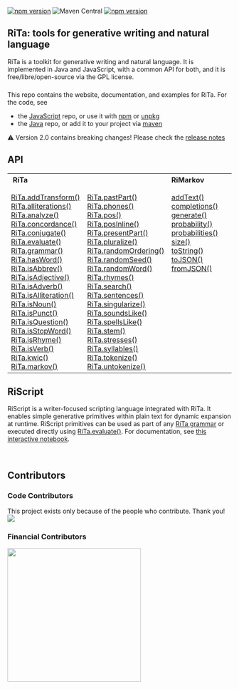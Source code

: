 <a href="https://www.npmjs.com/package/rita"><img src="https://img.shields.io/npm/v/rita.svg" alt="npm version"></a> ![Maven Central](https://img.shields.io/maven-central/v/org.rednoise/rita) <a href="http://www.gnu.org/licenses/gpl-3.0.en.html"><img src="https://img.shields.io/badge/license-GPL-orange.svg" alt="npm version"></a>

## RiTa: tools for generative writing and natural language

RiTa is a toolkit for generative writing and natural language. It is implemented in Java and JavaScript, with a common API for both, and it is free/libre/open-source via the GPL license.

###

This repo contains the website, documentation, and examples for RiTa. For the code, see

* the [JavaScript](https://github.com/dhowe/ritajs) repo, or use it with [npm](https://www.npmjs.com/package/rita) or [unpkg](https://unpkg.com/browse/rita/dist/)
* the [Java](https://github.com/dhowe/rita4j) repo, or add it to your project via [maven](https://search.maven.org/artifact/org.rednoise/rita) 

:warning: Version 2.0 contains breaking changes! Please check the [release notes](https://rednoise.org/rita/#whats-new-wrapper)

## API

   <table cellspacing="0" cellpadding="0" style="vertical-align: top;">
   <tr>
    <th colspan=2 style="vertical-align: top;text-align: left; padding-left: 12px">RiTa
    </th>
    <th colspan=1 style="vertical-align: top;text-align: left;">RiMarkov</th>
    <th colspan=1 style="vertical-align: top;text-align: left;">RiGrammar</th>
   </tr>
   <tr>
    <td style="vertical-align: top; padding-top: 15px">
      <a href="https://rednoise.org/rita/reference/RiTa/addTransform/index.html">RiTa.addTransform()</a><br/>
      <a href="https://rednoise.org/rita/reference/RiTa/alliterations/index.html">RiTa.alliterations()</a><br/>
      <a href="https://rednoise.org/rita/reference/RiTa/analyze/index.html">RiTa.analyze()</a><br/>
      <a href="https://rednoise.org/rita/reference/RiTa/concordance/index.html">RiTa.concordance()</a><br/>
      <a href="https://rednoise.org/rita/reference/RiTa/conjugate/index.html">RiTa.conjugate()</a><br/>
      <a href="https://rednoise.org/rita/reference/RiTa/evaluate/index.html">RiTa.evaluate()</a><br/>
      <a href="https://rednoise.org/rita/reference/RiTa/grammar/index.html">RiTa.grammar()</a><br/>
      <a href="https://rednoise.org/rita/reference/RiTa/hasWord/index.html">RiTa.hasWord()</a><br/>
      <a href="https://rednoise.org/rita/reference/RiTa/isAbbrev/index.html">RiTa.isAbbrev()</a><br/>
      <a href="https://rednoise.org/rita/reference/RiTa/isAdjective/index.html">RiTa.isAdjective()</a><br/>
      <a href="https://rednoise.org/rita/reference/RiTa/isAdverb/index.html">RiTa.isAdverb()</a><br/>
      <a href="https://rednoise.org/rita/reference/RiTa/isAlliteration/index.html">RiTa.isAlliteration()</a><br/>
      <a href="https://rednoise.org/rita/reference/RiTa/isNoun/index.html">RiTa.isNoun()</a><br/>
      <a href="https://rednoise.org/rita/reference/RiTa/isPunct/index.html">RiTa.isPunct()</a><br/>
      <a href="https://rednoise.org/rita/reference/RiTa/isQuestion/index.html">RiTa.isQuestion()</a><br/>
      <a href="https://rednoise.org/rita/reference/RiTa/isStopWord/index.html">RiTa.isStopWord()</a><br/>
      <a href="https://rednoise.org/rita/reference/RiTa/isRhyme/index.html">RiTa.isRhyme()</a><br/>
      <a href="https://rednoise.org/rita/reference/RiTa/isVerb/index.html">RiTa.isVerb()</a><br/>
      <a href="https://rednoise.org/rita/reference/RiTa/kwic/index.html">RiTa.kwic()</a><br/>
      <a href="https://rednoise.org/rita/reference/RiTa/markov/index.html">RiTa.markov()</a><br/>
    </td>
    <td style="vertical-align: top; padding-top: 15px">
      <a href="https://rednoise.org/rita/reference/RiTa/pastPart/index.html">RiTa.pastPart()</a><br/>
      <a href="https://rednoise.org/rita/reference/RiTa/phones/index.html">RiTa.phones()</a><br/>
      <a href="https://rednoise.org/rita/reference/RiTa/pos/index.html">RiTa.pos()</a><br/>
      <a href="https://rednoise.org/rita/reference/RiTa/posInline/index.html">RiTa.posInline()</a><br/>
      <a href="https://rednoise.org/rita/reference/RiTa/presentPart/index.html">RiTa.presentPart()</a><br/>
      <a href="https://rednoise.org/rita/reference/RiTa/pluralize/index.html">RiTa.pluralize()</a><br/>
      <a href="https://rednoise.org/rita/reference/RiTa/randomOrdering/index.html">RiTa.randomOrdering()</a><br/>
      <a href="https://rednoise.org/rita/reference/RiTa/randomSeed/index.html">RiTa.randomSeed()</a><br/>
      <a href="https://rednoise.org/rita/reference/RiTa/randomWord/index.html">RiTa.randomWord()</a><br/>
      <a href="https://rednoise.org/rita/reference/RiTa/rhymes/index.html">RiTa.rhymes()</a><br/>
      <!--a href="./RiTa/scripting/index.html">RiTa.scripting()</a><br/-->
      <a href="https://rednoise.org/rita/reference/RiTa/search/index.html">RiTa.search()</a><br/>
      <a href="https://rednoise.org/rita/reference/RiTa/sentences/index.html">RiTa.sentences()</a><br/>
      <a href="https://rednoise.org/rita/reference/RiTa/singularize/index.html">RiTa.singularize()</a><br/>
      <a href="https://rednoise.org/rita/reference/RiTa/soundsLike/index.html">RiTa.soundsLike()</a><br/>
      <a href="https://rednoise.org/rita/reference/RiTa/spellsLike/index.html">RiTa.spellsLike()</a><br/>
      <a href="https://rednoise.org/rita/reference/RiTa/stem/index.html">RiTa.stem()</a><br/>
      <a href="https://rednoise.org/rita/reference/RiTa/stresses/index.html">RiTa.stresses()</a><br/>
      <a href="https://rednoise.org/rita/reference/RiTa/syllables/index.html">RiTa.syllables()</a><br/>
      <a href="https://rednoise.org/rita/reference/RiTa/tokenize/index.html">RiTa.tokenize()</a><br/>
      <a href="https://rednoise.org/rita/reference/RiTa/untokenize/index.html">RiTa.untokenize()</a><br/>
      <!--a href="./RiTa/VERSION/index.html">RiTa.VERSION</a><br/-->
    </td>
    <td style="vertical-align: top !important; padding-top: 15px; min-width: 125px">
      <a href="https://rednoise.org/rita/reference/RiMarkov/addText/index.html">addText()</a><br/>
      <a href="https://rednoise.org/rita/reference/RiMarkov/completions/index.html">completions()</a><br/>
      <a href="https://rednoise.org/rita/reference/RiMarkov/generate/index.html">generate()</a><br/>
      <a href="https://rednoise.org/rita/reference/RiMarkov/probability/index.html">probability()</a><br/>
      <a href="https://rednoise.org/rita/reference/RiMarkov/probabilities/index.html">probabilities()</a><br/>
      <a href="https://rednoise.org/rita/reference/RiMarkov/size/index.html">size()</a><br/>
      <a href="https://rednoise.org/rita/reference/RiMarkov/toString/index.html">toString()</a><br/>
      <a href="https://rednoise.org/rita/reference/RiMarkov/toJSON/index.html">toJSON()</a><br/>
      <a href="https://rednoise.org/rita/reference/RiMarkov/fromJSON/index.html">fromJSON()</a><br/><br/><br/><br/><br/><br/><br/><br/><br/><br/><br/><br/>
    </td>
    <td style="vertical-align: top !important; padding-top: 15px; min-width: 125px">
      <a href="https://rednoise.org/rita/reference/RiGrammar/addRule/index.html">addRule()</a><br/>
      <a href="https://rednoise.org/rita/reference/RiGrammar/addRules/index.html">addRules()</a><br/>
      <a href="https://rednoise.org/rita/reference/RiGrammar/expand/index.html">expand()</a><br/>
      <a href="https://rednoise.org/rita/reference/RiGrammar/removeRule/index.html">removeRule()</a><br/>
      <a href="https://rednoise.org/rita/reference/RiGrammar/toJSON/index.html">toJSON()</a><br/>
      <a href="https://rednoise.org/rita/reference/RiGrammar/toString/index.html">toString()</a><br/>
      <a href="https://rednoise.org/rita/reference/RiGrammar/fromJSON/index.html">fromJSON()</a><br/><br/><br/><br/><br/><br/><br/><br/><br/><br/><br/><br/><br/><br/>
    </td>
 </tr>
</table>

## RiScript

RiScript is a writer-focused scripting language integrated with RiTa. It enables simple generative primitives within plain text for dynamic expansion at runtime. RiScript primitives can be used as part of any [RiTa grammar](https://rednoise.org/rita/reference/RiTa/grammar/) or executed directly using [RiTa.evaluate()](https://rednoise.org/rita/reference/RiTa/evaluate/). 
For documentation, see [this interactive notebook](https://observablehq.com/@dhowe/riscript).

<br>

## Contributors

### Code Contributors

This project exists only because of the people who contribute. Thank you!
<a href="https://github.com/dhowe/RiTa/graphs/contributors"><img src="https://opencollective.com/RiTa/contributors.svg?width=890&button=false" /></a>

### Financial Contributors
<a href="https://opencollective.com/rita/donate" target="_blank">
  <img src="https://opencollective.com/rita/contribute/button@2x.png?color=blue" width=300 />
</a>

